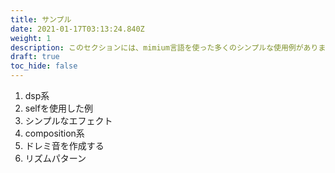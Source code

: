 ```yaml
---
title: サンプル
date: 2021-01-17T03:13:24.840Z
weight: 1
description: このセクションには、mimium言語を使った多くのシンプルな使用例があります。
draft: true
toc_hide: false
---
```

1. dsp系
  1. selfを使用した例
  1. シンプルなエフェクト
1. composition系
  1. ドレミ音を作成する
  1. リズムパターン